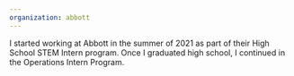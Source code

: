 ```yaml
---
organization: abbott
---
```

I started working at Abbott in the summer of 2021 as part of their High School STEM Intern program. Once I graduated high school, I continued in the Operations Intern Program.

